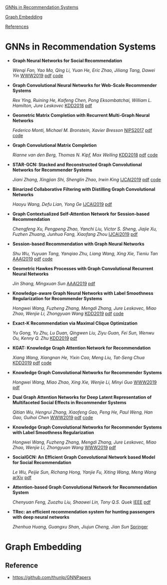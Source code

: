 [GNNs in Recommendation Systems](#gnns-in-recommendation-systems)

[Graph Embedding](#graph-embedding)

[References](##references)

# GNNs in Recommendation Systems

* **Graph Neural Networks for Social Recommendation** 

  *Wenqi Fan, Yao Ma, Qing Li, Yuan He, Eric Zhao, Jiliang Tang, Dawei Yin* [WWW2019](  https://dl.acm.org/citation.cfm?id=3313488  ) [pdf](https://arxiv.org/pdf/1902.07243.pdf) [code]( https://github.com/Wang-Shuo/GraphRec_PyTorch )

* **Graph Convolutional Neural Networks for Web-Scale Recommender Systems** 

  *Rex Ying, Ruining He, Kaifeng Chen, Pong Eksombatchai, William L. Hamilton, Jure Leskovec* [KDD2018]( https://dl.acm.org/citation.cfm?id=3219890 ) [pdf](https://arxiv.org/pdf/1806.01973.pdf)

* **Geometric Matrix Completion with Recurrent Multi-Graph Neural Networks** 

   *Federico Monti,  Michael M. Bronstein,  Xavier Bresson* [NIPS2017]( https://dl.acm.org/citation.cfm?id=3295127 ) [pdf](https://papers.nips.cc/paper/6960-geometric-matrix-completion-with-recurrent-multi-graph-neural-networks.pdf) [code]( https://github.com/fmonti/mgcnn )

* **Graph Convolutional Matrix Completion** 

  *Rianne van den Berg, Thomas N. Kipf, Max Welling* [KDD2018]( https://arxiv.org/abs/1706.02263 ) [pdf](https://www.kdd.org/kdd2018/files/deep-learning-day/DLDay18_paper_32.pdf) [code]( https://github.com/riannevdberg/gc-mc )

* **STAR-GCN: Stacked and Reconstructed Graph Convolutional Networks for Recommender Systems**

   *Jiani Zhang, Xingjian Shi, Shenglin Zhao, Irwin King* [IJCAI2019](https://dl.acm.org/citation.cfm?id=3367634) [pdf](https://www.ijcai.org/proceedings/2019/0592.pdf) [code](https://github.com/jennyzhang0215/STAR-GCN)

* **Binarized Collaborative Filtering with Distilling Graph Convolutional Networks**

   *Haoyu Wang, Defu Lian, Yong Ge* [IJCAI2019](https://dl.acm.org/citation.cfm?id=3367471.3367711) [pdf](https://www.ijcai.org/proceedings/2019/0667.pdf) 

* **Graph Contextualized Self-Attention Network for Session-based Recommendation**

   *Chengfeng Xu, Pengpeng Zhao, Yanchi Liu, Victor S. Sheng, Jiajie Xu, Fuzhen Zhuang, Junhua Fang, Xiaofang Zhou* [IJCAI2019](https://www.ijcai.org/proceedings/2019/547) [pdf](https://www.ijcai.org/proceedings/2019/0547.pdf) 

* **Session-based Recommendation with Graph Neural Networks**

   *Shu Wu, Yuyuan Tang, Yanqiao Zhu, Liang Wang, Xing Xie, Tieniu Tan* [AAAI2019](https://aaai.org/ojs/index.php/AAAI/article/view/3804) [pdf](https://aaai.org/ojs/index.php/AAAI/article/download/3804/3682) [code](https://github.com/CRIPAC-DIG/SR-GNN)

* **Geometric Hawkes Processes with Graph Convolutional Recurrent Neural Networks**

   *Jin Shang, Mingxuan Sun* [AAAI2019](https://aaai.org/ojs/index.php/AAAI/article/view/4416) [pdf](https://aaai.org/ojs/index.php/AAAI/article/download/4416/4294)

* **Knowledge-aware Graph Neural Networks with Label Smoothness Regularization for Recommender Systems**

   *Hongwei Wang, Fuzheng Zhang, Mengdi Zhang, Jure Leskovec, Miao Zhao, Wenjie Li, Zhongyuan Wang* [KDD2019](https://dl.acm.org/citation.cfm?id=3292500.3330836) [pdf](https://arxiv.org/pdf/1905.04413.pdf) [code](https://github.com/hwwang55/KGNN-LS)

* **Exact-K Recommendation via Maximal Clique Optimization**

   *Yu Gong, Yu Zhu, Lu Duan, Qingwen Liu, Ziyu Guan, Fei Sun, Wenwu Ou, Kenny Q. Zhu* [KDD2019](https://dl.acm.org/citation.cfm?doid=3292500.3330832) [pdf](https://arxiv.org/pdf/1905.07089.pdf)

* **KGAT: Knowledge Graph Attention Network for Recommendation**

    *Xiang Wang, Xiangnan He, Yixin Cao, Meng Liu, Tat-Seng Chua* [KDD2019](https://dl.acm.org/citation.cfm?doid=3292500.3330989) [pdf](https://arxiv.org/pdf/1905.07854.pdf) [code](https://github.com/xiangwang1223/knowledge_graph_attention_network)

* **Knowledge Graph Convolutional Networks for Recommender Systems** 

   *Hongwei Wang, Miao Zhao, Xing Xie, Wenjie Li, Minyi Guo* [WWW2019](https://dl.acm.org/citation.cfm?id=3313417) [pdf](https://arxiv.org/pdf/1904.12575.pdf)

* **Dual Graph Attention Networks for Deep Latent Representation of Multifaceted Social Effects in Recommender Systems** 

   *Qitian Wu, Hengrui Zhang, Xiaofeng Gao, Peng He, Paul Weng, Han Gao, Guihai Chen* [WWW2019](https://dl.acm.org/citation.cfm?id=3313442) [pdf](https://arxiv.org/pdf/1903.10433.pdf) [code](https://github.com/echo740/DANSER-WWW-19)

* **Knowledge Graph Convolutional Networks for Recommender Systems with Label Smoothness Regularization** 

   *Hongwei Wang, Fuzheng Zhang, Mengdi Zhang, Jure Leskovec, Miao Zhao, Wenjie Li, Zhongyuan Wang* [WWW2019]() [pdf](https://arxiv.org/pdf/1905.04413.pdf) 
   
* **SocialGCN: An Efficient Graph Convolutional Network based Model for Social Recommendation** 

   *Le Wu, Peijie Sun, Richang Hong, Yanjie Fu, Xiting Wang, Meng Wang* [arXiv](https://arxiv.org/abs/1811.02815) [pdf](https://arxiv.org/pdf/1811.02815.pdf)
   
* **Attention-based Graph Convolutional Network for Recommendation System**

   *Chenyuan Feng, Zuozhu Liu, Shaowei Lin, Tony Q.S. Quek* [IEEE](https://ieeexplore.ieee.org/abstract/document/8683050) [pdf](http://150.162.46.34:8080/icassp2019/ICASSP2019/pdfs/0007560.pdf)

* **TRec: an efficient recommendation system for hunting passengers with deep neural networks**

   *Zhenhua Huang, Guangxu Shan, Jiujun Cheng, Jian Sun* [Springer](https://link.springer.com/article/10.1007/s00521-018-3728-2)

# Graph Embedding



## Reference

* https://github.com/thunlp/GNNPapers 